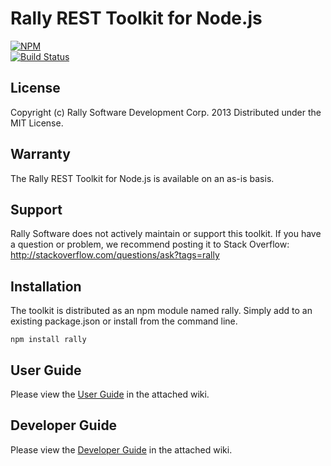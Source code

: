 # Rally REST Toolkit for Node.js
[![NPM](https://nodei.co/npm/rally.png?downloads=true&stars=true)](https://nodei.co/npm/rally/)  
[![Build Status](https://travis-ci.org/RallyTools/rally-node.png?branch=master)](https://travis-ci.org/RallyTools/rally-node)

## License

Copyright (c) Rally Software Development Corp. 2013 Distributed under the MIT License.

## Warranty

The Rally REST Toolkit for Node.js is available on an as-is basis.

## Support

Rally Software does not actively maintain or support this toolkit. If you have a question or problem, we recommend posting it to Stack Overflow: http://stackoverflow.com/questions/ask?tags=rally

## Installation

The toolkit is distributed as an npm module named rally.  Simply add to an existing package.json or install from the command line.
```
npm install rally
```

## User Guide
Please view the [User Guide](https://github.com/RallyTools/rally-node/wiki/User-Guide) in the attached wiki.

## Developer Guide
Please view the [Developer Guide](https://github.com/RallyTools/rally-node/wiki/Developer-Guide) in the attached wiki.
